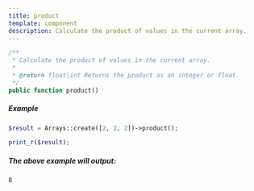 ```yaml
---
title: product
template: component
description: Calculate the product of values in the current array.
---
```


```php
/**
 * Calculate the product of values in the current array.
 *
 * @return float|int Returns the product as an integer or float.
 */
public function product()
```

##### Example

```php
$result = Arrays::create([2, 2, 2])->product();

print_r($result);
```

##### The above example will output:

```text
8
```
